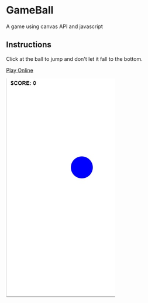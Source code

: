 # GameBall

A game using canvas API and javascript

## Instructions
Click at the ball to jump and don't let it fall to the bottom.

[Play Online](https://thiagowfer.github.io/gameball)

![Gameball](https://github.com/thiagowfer/gameball/blob/master/gameball.jpg)
